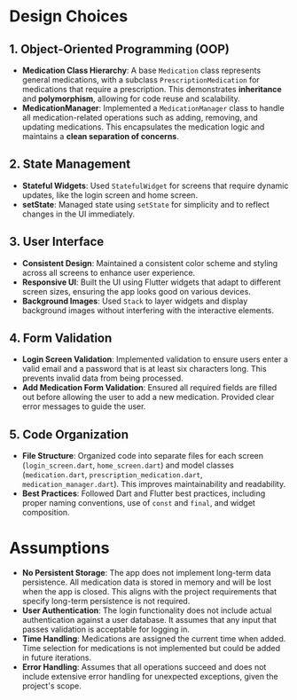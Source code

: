<h1>Design Choices</h1>

<h2>1. Object-Oriented Programming (OOP)</h2>

<ul>
  <li>
    <strong>Medication Class Hierarchy</strong>: A base <code>Medication</code> class represents general medications, with a subclass <code>PrescriptionMedication</code> for medications that require a prescription. This demonstrates <strong>inheritance</strong> and <strong>polymorphism</strong>, allowing for code reuse and scalability.
  </li>
  <li>
    <strong>MedicationManager</strong>: Implemented a <code>MedicationManager</code> class to handle all medication-related operations such as adding, removing, and updating medications. This encapsulates the medication logic and maintains a <strong>clean separation of concerns</strong>.
  </li>
</ul>

<h2>2. State Management</h2>

<ul>
  <li>
    <strong>Stateful Widgets</strong>: Used <code>StatefulWidget</code> for screens that require dynamic updates, like the login screen and home screen.
  </li>
  <li>
    <strong>setState</strong>: Managed state using <code>setState</code> for simplicity and to reflect changes in the UI immediately.
  </li>
</ul>

<h2>3. User Interface</h2>

<ul>
  <li>
    <strong>Consistent Design</strong>: Maintained a consistent color scheme and styling across all screens to enhance user experience.
  </li>
  <li>
    <strong>Responsive UI</strong>: Built the UI using Flutter widgets that adapt to different screen sizes, ensuring the app looks good on various devices.
  </li>
  <li>
    <strong>Background Images</strong>: Used <code>Stack</code> to layer widgets and display background images without interfering with the interactive elements.
  </li>
</ul>

<h2>4. Form Validation</h2>

<ul>
  <li>
    <strong>Login Screen Validation</strong>: Implemented validation to ensure users enter a valid email and a password that is at least six characters long. This prevents invalid data from being processed.
  </li>
  <li>
    <strong>Add Medication Form Validation</strong>: Ensured all required fields are filled out before allowing the user to add a new medication. Provided clear error messages to guide the user.
  </li>
</ul>

<h2>5. Code Organization</h2>

<ul>
  <li>
    <strong>File Structure</strong>: Organized code into separate files for each screen (<code>login_screen.dart</code>, <code>home_screen.dart</code>) and model classes (<code>medication.dart</code>, <code>prescription_medication.dart</code>, <code>medication_manager.dart</code>). This improves maintainability and readability.
  </li>
  <li>
    <strong>Best Practices</strong>: Followed Dart and Flutter best practices, including proper naming conventions, use of <code>const</code> and <code>final</code>, and widget composition.
  </li>
</ul>

<h1>Assumptions</h1>

<ul>
  <li>
    <strong>No Persistent Storage</strong>: The app does not implement long-term data persistence. All medication data is stored in memory and will be lost when the app is closed. This aligns with the project requirements that specify long-term persistence is not required.
  </li>
  <li>
    <strong>User Authentication</strong>: The login functionality does not include actual authentication against a user database. It assumes that any input that passes validation is acceptable for logging in.
  </li>
  <li>
    <strong>Time Handling</strong>: Medications are assigned the current time when added. Time selection for medications is not implemented but could be added in future iterations.
  </li>
  <li>
    <strong>Error Handling</strong>: Assumes that all operations succeed and does not include extensive error handling for unexpected exceptions, given the project's scope.
  </li>
</ul>

